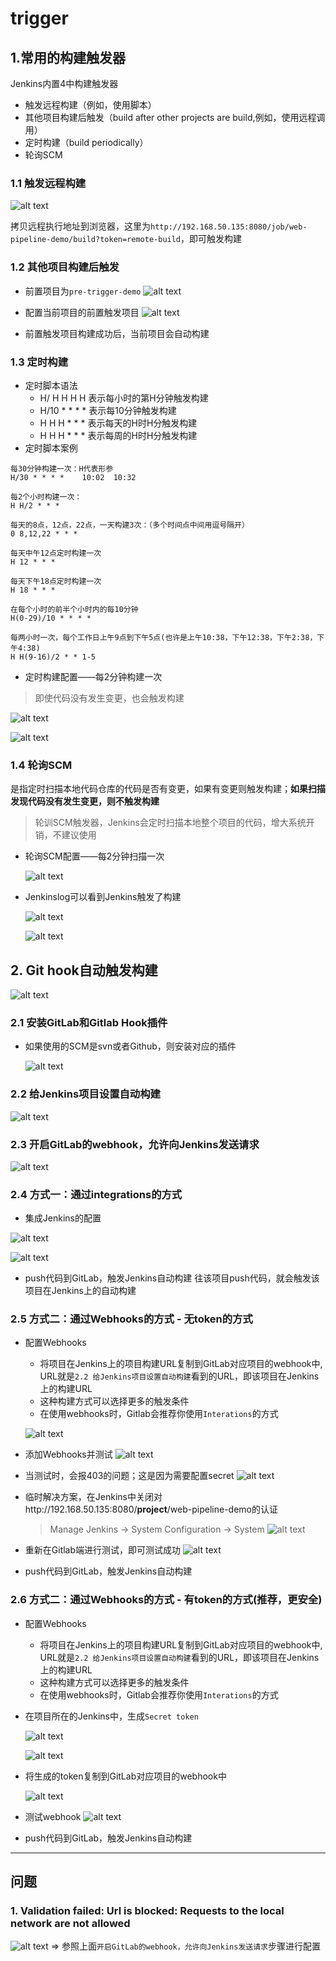 # trigger

## 1.常用的构建触发器
Jenkins内置4中构建触发器
* 触发远程构建（例如，使用脚本）
* 其他项目构建后触发（build after other projects are build,例如，使用远程调用）
* 定时构建（build periodically）
* 轮询SCM

### 1.1 触发远程构建
![alt text](image.png)

拷贝远程执行地址到浏览器，这里为`http://192.168.50.135:8080/job/web-pipeline-demo/build?token=remote-build`，即可触发构建

### 1.2 其他项目构建后触发
* 前置项目为`pre-trigger-demo`
![alt text](image-1.png)

* 配置当前项目的前置触发项目 
![alt text](image-2.png)

* 前置触发项目构建成功后，当前项目会自动构建

### 1.3 定时构建
* 定时脚本语法
    * H/ H H H H 表示每小时的第H分钟触发构建
    * H/10 * * * * 表示每10分钟触发构建
    * H H H * * * 表示每天的H时H分触发构建
    * H H H * * * 表示每周的H时H分触发构建
* 定时脚本案例
```
每30分钟构建一次：H代表形参
H/30 * * * *    10:02  10:32

每2个小时构建一次：
H H/2 * * *

每天的8点，12点，22点，一天构建3次：（多个时间点中间用逗号隔开）
0 8,12,22 * * *

每天中午12点定时构建一次
H 12 * * *

每天下午18点定时构建一次
H 18 * * *

在每个小时的前半个小时内的每10分钟
H(0-29)/10 * * * *

每两小时一次，每个工作日上午9点到下午5点(也许是上午10:38，下午12:38，下午2:38，下午4:38)
H H(9-16)/2 * * 1-5
```

* 定时构建配置——每2分钟构建一次
> 即使代码没有发生变更，也会触发构建

![alt text](image-3.png)

![alt text](image-4.png)

### 1.4 轮询SCM
是指定时扫描本地代码仓库的代码是否有变更，如果有变更则触发构建；**如果扫描发现代码没有发生变更，则不触发构建**
> 轮训SCM触发器，Jenkins会定时扫描本地整个项目的代码，增大系统开销，不建议使用

* 轮询SCM配置——每2分钟扫描一次

  ![alt text](image-5.png)

* Jenkinslog可以看到Jenkins触发了构建

  ![alt text](image-7.png)

  ![alt text](image-8.png)

## 2. Git hook自动触发构建

![alt text](image-6.png)

### 2.1 安装GitLab和Gitlab Hook插件
* 如果使用的SCM是svn或者Github，则安装对应的插件

  ![alt text](image-9.png)

### 2.2 给Jenkins项目设置自动构建

![alt text](image-10.png)

### 2.3 开启GitLab的webhook，允许向Jenkins发送请求

![alt text](image-11.png)

### 2.4 方式一：通过integrations的方式
* 集成Jenkins的配置

![alt text](d095979e-186f-40c6-a372-bd630b900ab4.png)

![alt text](image-12.png)

* push代码到GitLab，触发Jenkins自动构建
往该项目push代码，就会触发该项目在Jenkins上的自动构建

### 2.5 方式二：通过Webhooks的方式 - 无token的方式
* 配置Webhooks
  * 将项目在Jenkins上的项目构建URL复制到GitLab对应项目的webhook中, URL就是`2.2 给Jenkins项目设置自动构建`看到的URL，即该项目在Jenkins上的构建URL
  * 这种构建方式可以选择更多的触发条件
  * 在使用webhooks时，Gitlab会推荐你使用`Interations`的方式

  ![alt text](image-13.png)

* 添加Webhooks并测试
![alt text](image-14.png)

* 当测试时，会报403的问题；这是因为需要配置secret
![alt text](image-15.png)

* 临时解决方案，在Jenkins中关闭对http://192.168.50.135:8080/**project**/web-pipeline-demo的认证
  > Manage Jenkins -> System Configuration -> System
  ![alt text](7824b8d4-63ec-408d-a7df-64f7d6c761fc.png)

* 重新在Gitlab端进行测试，即可测试成功
![alt text](image-16.png)

* push代码到GitLab，触发Jenkins自动构建

### 2.6 方式二：通过Webhooks的方式 - 有token的方式(推荐，更安全)
* 配置Webhooks
  * 将项目在Jenkins上的项目构建URL复制到GitLab对应项目的webhook中, URL就是`2.2 给Jenkins项目设置自动构建`看到的URL，即该项目在Jenkins上的构建URL
  * 这种构建方式可以选择更多的触发条件
  * 在使用webhooks时，Gitlab会推荐你使用`Interations`的方式

* 在项目所在的Jenkins中，生成`Secret token`

  ![alt text](e9484ac3-a45f-4ba3-86d6-e6e7d50a1706.png)

  ![alt text](image-17.png)

* 将生成的token复制到GitLab对应项目的webhook中

  ![alt text](image-18.png)

* 测试webhook
![alt text](image-19.png)

* push代码到GitLab，触发Jenkins自动构建

---
## 问题
### 1. Validation failed: Url is blocked: Requests to the local network are not allowed
![alt text](63757390-19ff-42f0-bf19-869dc86a533d.png)
=>
参照上面`开启GitLab的webhook，允许向Jenkins发送请求`步骤进行配置

